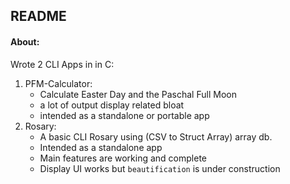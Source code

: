 ## README

#### About:

Wrote 2 CLI Apps in in C:

1. PFM-Calculator:
	* Calculate Easter Day and the Paschal Full Moon
	* a lot of output display related bloat
	* intended as a standalone or portable app
2. Rosary:
	* A basic CLI Rosary using (CSV to Struct Array) array db.
	* Intended as a standalone app
	* Main features are working and complete
	* Display UI works but ```beautification``` is under construction
